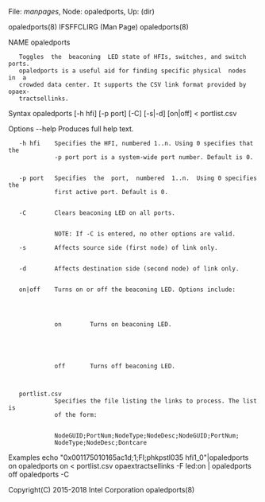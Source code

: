 File: *manpages*,  Node: opaledports,  Up: (dir)


opaledports(8)               IFSFFCLIRG (Man Page)              opaledports(8)



NAME
       opaledports



       Toggles  the  beaconing  LED state of HFIs, switches, and switch ports.
       opaledports is a useful aid for finding specific physical  nodes  in  a
       crowded data center. It supports the CSV link format provided by opaex‐
       tractsellinks.

Syntax
       opaledports [-h hfi] [-p port] [-C] [-s|-d] [on|off] < portlist.csv

Options
       --help    Produces full help text.


       -h hfi    Specifies the HFI, numbered 1..n. Using 0 specifies that  the
                 -p port port is a system-wide port number. Default is 0.


       -p port   Specifies  the  port,  numbered  1..n.  Using 0 specifies the
                 first active port. Default is 0.


       -C        Clears beaconing LED on all ports.


                 NOTE: If -C is entered, no other options are valid.

       -s        Affects source side (first node) of link only.


       -d        Affects destination side (second node) of link only.


       on|off    Turns on or off the beaconing LED. Options include:




                 on        Turns on beaconing LED.





                 off       Turns off beaconing LED.



       portlist.csv
                 Specifies the file listing the links to process. The list  is
                 of the form:


                 NodeGUID;PortNum;NodeType;NodeDesc;NodeGUID;PortNum;
                 NodeType;NodeDesc;Dontcare

Examples
       echo "0x001175010165ac1d;1;FI;phkpstl035 hfi1_0"|opaledports on
       opaledports on < portlist.csv
       opaextractsellinks -F led:on | opaledports off
       opaledports -C



Copyright(C) 2015-2018         Intel Corporation                opaledports(8)
